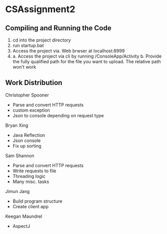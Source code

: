 # CSAssignment2

## Compiling and Running the Code
1. cd into the project directory
2. run startup.bat
3. Access the project via. Web brwser at localhost:8999
4.  a. Access the project via cli by running /ConsoleApp/Activity
    b. Provide the fully qualified path for the file you want to upload. The relative path won't work

## Work Distribution
Christopher Spooner
- Parse and convert HTTP requests
- custom exception
- Json to console depending on request type

Bryan Xing
- Java Reflection
- Json console
- Fix up sorting

Sam Shannon
- Parse and convert HTTP requests
- Write requests to file
- Threading logic
- Many misc. tasks

Jimun Jang
- Build program structure
- Create client app

Keegan Maundrel
- AspectJ
